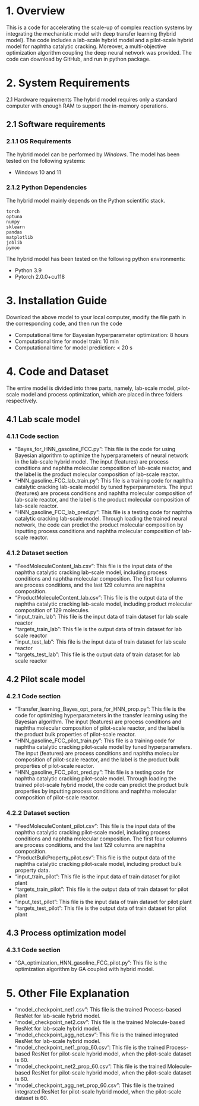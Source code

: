 # 1. Overview
This is a code for accelerating the scale-up of complex reaction systems by integrating the mechanistic model with deep transfer learning (hybrid model). The code includes a lab-scale hybrid model and a pilot-scale hybrid model for naphtha catalytic cracking. Moreover, a multi-objective optimization algorithm coupling the deep neural network was provided. The code can download by GitHub, and run in python package.
# 2. System Requirements
2.1 Hardware requirements
The hybrid model requires only a standard computer with enough RAM to support the in-memory operations.
## 2.1 Software requirements
### 2.1.1 OS Requirements
The hybrid model can be performed by *Windows*. The model has been tested on the following systems:
+ Windows 10 and 11
### 2.1.2 Python Dependencies
The hybrid model mainly depends on the Python scientific stack.
```
torch
optuna
numpy
sklearn
pandas
matplotlib
joblib
pymoo
```
The hybrid model has been tested on the following python environments:
+ Python 3.9
+ Pytorch 2.0.0+cu118
# 3. Installation Guide
Download the above model to your local computer, modify the file path in the corresponding code, and then run the code
+ Computational time for Bayesian hyperparameter optimization: 8 hours
+ Computational time for model train: 10 min
+ Computational time for model prediction: < 20 s
# 4. Code and Dataset
The entire model is divided into three parts, namely, lab-scale model, pilot-scale model and process optimization, which are placed in three folders respectively.
## 4.1 Lab scale model
### 4.1.1 Code section
+ “Bayes_for_HNN_gasoline_FCC.py”: 
This file is the code for using Bayesian algorithm to optimize the hyperparameters of neural network in the lab-scale hybrid model. The input (features) are process conditions and naphtha molecular composition of lab-scale reactor, and the label is the product molecular composition of lab-scale reactor.
+ “HNN_gasoline_FCC_lab_train.py”:
This file is a training code for naphtha catalytic cracking lab-scale model by tuned hyperparameters. The input (features) are process conditions and naphtha molecular composition of lab-scale reactor, and the label is the product molecular composition of lab-scale reactor.
+ “HNN_gasoline_FCC_lab_pred.py”:
This file is a testing code for naphtha catalytic cracking lab-scale model. Through loading the trained neural network, the code can predict the product molecular composition by inputting process conditions and naphtha molecular composition of lab-scale reactor.
### 4.1.2 Dataset section
+ “FeedMoleculeContent_lab.csv”:
This file is the input data of the naphtha catalytic cracking lab-scale model, including process conditions and naphtha molecular composition. The first four columns are process conditions, and the last 129 columns are naphtha composition.
+ “ProductMoleculeContent_lab.csv”:
This file is the output data of the naphtha catalytic cracking lab-scale model, including product molecular composition of 129 molecules.
+ “input_train_lab”:
This file is the input data of train dataset for lab scale reactor
+ “targets_train_lab”:
This file is the output data of train dataset for lab scale reactor
+ “input_test_lab”:
This file is the input data of train dataset for lab scale reactor
+ “targets_test_lab”:
This file is the output data of train dataset for lab scale reactor
## 4.2 Pilot scale model
### 4.2.1 Code section
+ “Transfer_learning_Bayes_opt_para_for_HNN_prop.py”:
This file is the code for optimizing hyperparameters in the transfer learning using the Bayesian algorithm. The input (features) are process conditions and naphtha molecular composition of pilot-scale reactor, and the label is the product bulk properties of pilot-scale reactor.
+ “HNN_gasoline_FCC_pilot_train.py”:
This file is a training code for naphtha catalytic cracking pilot-scale model by tuned hyperparameters. The input (features) are process conditions and naphtha molecular composition of pilot-scale reactor, and the label is the product bulk properties of pilot-scale reactor.
+ “HNN_gasoline_FCC_pilot_pred.py”:
This file is a testing code for naphtha catalytic cracking pilot-scale model. Through loading the trained pilot-scale hybrid model, the code can predict the product bulk properties by inputting process conditions and naphtha molecular composition of pilot-scale reactor.
### 4.2.2 Dataset section
+ “FeedMoleculeContent_pilot.csv”:
This file is the input data of the naphtha catalytic cracking pilot-scale model, including process conditions and naphtha molecular composition. The first four columns are process conditions, and the last 129 columns are naphtha composition.
+ “ProductBulkProperty_pilot.csv”:
This file is the output data of the naphtha catalytic cracking pilot-scale model, including product bulk property data.
+ “input_train_pilot”:
This file is the input data of train dataset for pilot plant
+ “targets_train_pilot”:
This file is the output data of train dataset for pilot plant
+ “input_test_pilot”:
This file is the input data of train dataset for pilot plant
+ “targets_test_pilot”:
This file is the output data of train dataset for pilot plant
## 4.3 Process optimization model
### 4.3.1 Code section
+ “GA_optimization_HNN_gasoline_FCC_pilot.py”:
This file is the optimization algorithm by GA coupled with hybrid model.
# 5. Other File Explanation
+ “model_checkpoint_net1.csv”:
This file is the trained Process-based ResNet for lab-scale hybrid model.
+ “model_checkpoint_net2.csv”:
This file is the trained Molecule-based ResNet for lab-scale hybrid model.
+ “model_checkpoint_agg_net.csv”:
This file is the trained integrated ResNet for lab-scale hybrid model.
+ “model_checkpoint_net1_prop_60.csv”:
This file is the trained Process-based ResNet for pilot-scale hybrid model, when the pilot-scale dataset is 60.
+ “model_checkpoint_net2_prop_60.csv”:
This file is the trained Molecule-based ResNet for pilot-scale hybrid model, when the pilot-scale dataset is 60.
+ “model_checkpoint_agg_net_prop_60.csv”:
This file is the trained integrated ResNet for pilot-scale hybrid model, when the pilot-scale dataset is 60.


